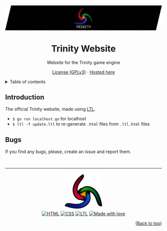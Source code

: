 <a name="readme-top"></a>
<div align="center">
	<img src="./res/banner.png" width="550px">

# Trinity Website
Website for the Trinity game engine

[License (GPLv3)](./LICENSE) · [Hosted here](https://trinity-engine.pages.gay)

</div>

<details>
	<summary>Table of contents</summary>
	<ul>
		<li><a href="#introduction">Introduction</a></li>
		<li><a href="#bugs">Bugs</a></li>
	</ul>
</details>

## Introduction
The official Trinity website, made using [LTL](https://git.gay/rei/ltl).
- `$ go run localhost.go` for localhost
- `$ ltl -f update.ltl` to re-generate `.html` files from `.ltl.html` files

## Bugs
If you find any bugs, please, create an issue and report them.

<br>
<hr>
<div align="center">
	<img src="./res/logo.png" width="120px">
	<br>
	<a href="https://www.w3schools.com/html/"><img alt="HTML" src="https://img.shields.io/badge/HTML-f16529?logo=html&logoColor=white&style=flat-square"></a>
	<a href="https://www.w3schools.com/css/"><img alt="CSS" src="https://img.shields.io/badge/CSS-33a9dc?logo=css&logoColor=white&style=flat-square"></a>
	<a href="https://git.gay/rei/ltl"><img alt="LTL" src="https://img.shields.io/badge/LTL-373579?logo=ltl&logoColor=white&style=flat-square"></a>
	<a href="#"><img alt="Made with love" src="https://img.shields.io/badge/Made_with_love-<3-black?labelColor=ad264a&color=de315f&style=flat-square"></a>
</div>

<p align="right">(<a href="#readme-top">Back to top</a>)</p>
